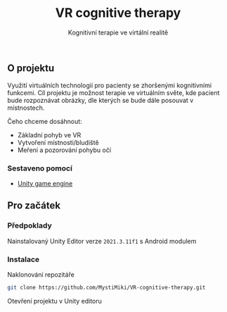 <div align="center">
  <h1 align="center">VR cognitive therapy</h1>

  <p align="center">
    Kognitivní terapie ve virtální realitě
  </p>
  <br>
</div>

## O projektu
Využití virtuálních technologií pro pacienty se zhoršenými kognitivními funkcemi. Cíl projektu je možnost terapie ve virtuálním světe, kde pacient bude rozpoznávat obrázky, dle kterých se bude dále posouvat v místnostech.

Čeho chceme dosáhnout:
* Základní pohyb ve VR
* Vytvoření místnosti/bludiště
* Meření a pozorování pohybu očí

### Sestaveno pomocí

* [Unity game engine](https://unity3d.com/)

## Pro začátek

### Předpoklady

Nainstalovaný Unity Editor verze `2021.3.11f1` s Android modulem

### Instalace

Naklonování repozitáře  
   ```sh
   git clone https://github.com/MystiMiki/VR-cognitive-therapy.git
   ```
   
Otevření projektu v Unity editoru

